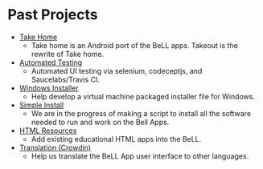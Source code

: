 # Past Projects

* [Take Home](rbts-takehome.md)
  * Take home is an Android port of the BeLL apps. Takeout is the rewrite of Take home.
* [Automated Testing](rbts-automated-testing.md)
  * Automated UI testing via selenium, codeceptjs, and Saucelabs/Travis CI.
* [Windows Installer](rbts-inno-project.md)
  * Help develop a virtual machine packaged installer file for Windows.
* [Simple Install](rbts-simple-install.md)
  * We are in the progress of making a script to install all the software needed to run and work on the Bell Apps.
* [HTML Resources](rbts-html-resources.md)
  * Add existing educational HTML apps into the BeLL.
* [Translation (Crowdin)](rbts-crowdin-integration.md)
  * Help us translate the BeLL App user interface to other languages.
